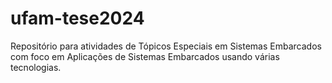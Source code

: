 # ufam-tese2024
Repositório para atividades de Tópicos Especiais em Sistemas Embarcados com foco em Aplicações de Sistemas Embarcados usando várias tecnologias.
